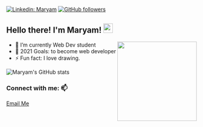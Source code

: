 [![Linkedin: Maryam](https://img.shields.io/badge/-MaryamPayenda-blue?style=flat-square&logo=Linkedin&logoColor=white&link=https://www.linkedin.com/in/maryam-payenda-1844a7140/)](https://www.linkedin.com/in/maryam-payenda-1844a7140/) 
[![GitHub followers](https://img.shields.io/github/followers/MaryamPayenda?style=social)](https://github.com/MaryamPayenda)

<h2>Hello there! I'm Maryam! <img src="https://media.giphy.com/media/hvRJCLFzcasrR4ia7z/giphy.gif" width="25"></h2>
<img align='right' src="https://user-images.githubusercontent.com/20128950/124126521-08e52680-da7b-11eb-81c0-c8d9b0a99315.gif" width="210">  

- 🌱 I’m currently Web Dev student  
- 🥅 2021 Goals: to become web developer  
- ⚡ Fun fact: I love drawing.  


![Maryam's GitHub stats](https://github-readme-stats.vercel.app/api?username=MaryamPayenda&show_icons=true&theme=radical)

### Connect with me: 📫

 <a href="mailto:maryampayanda12@gmail.com"> Email Me </a>





